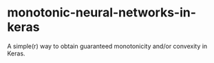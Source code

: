 # monotonic-neural-networks-in-keras
A simple(r) way to obtain guaranteed monotonicity and/or convexity in Keras.
